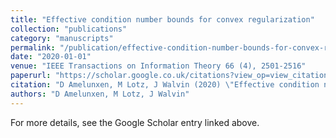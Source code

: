 ```yaml
---
title: "Effective condition number bounds for convex regularization"
collection: "publications"
category: "manuscripts"
permalink: "/publication/effective-condition-number-bounds-for-convex-regularization"
date: "2020-01-01"
venue: "IEEE Transactions on Information Theory 66 (4), 2501-2516"
paperurl: "https://scholar.google.co.uk/citations?view_op=view_citation&hl=en&user=ALeJ0sAAAAAJ&pagesize=100&sortby=pubdate&citation_for_view=ALeJ0sAAAAAJ:9ZlFYXVOiuMC"
citation: "D Amelunxen, M Lotz, J Walvin (2020) \"Effective condition number bounds for convex regularization.\" <i>IEEE Transactions on Information Theory 66 (4), 2501-2516</i>"
authors: "D Amelunxen, M Lotz, J Walvin"
---
```


For more details, see the Google Scholar entry linked above.
